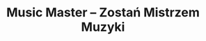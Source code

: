 ﻿---
title: "Music Master – Zostań Mistrzem Muzyki"
description: "Music Master to praktyczne narzędzie do zarządzania muzyką i dźwiękiem podczas sesji. Pozwala Ci realizować kreatywne muzyczne pomysły i kontrolować to, co słyszą Twoi gracze. Aplikacja została stworzona z myślą o Mistrzach Gry."
layout: "index"

# Hero Section
hero:
  title: "Zostań Mistrzem Muzyki!"
  subtitle: "**Music Master** to praktyczne narzędzie do zarządzania muzyką i dźwiękiem podczas sesji. Pozwala Ci realizować kreatywne muzyczne pomysły i kontrolować to, co słyszą Twoi gracze.<br/><br/>  
  Aplikacja została stworzona z myślą o Mistrzach Gry i pozwala tworzyć **dynamiczne, sterowane wyzwalaczami pejzaże dźwiękowe** reagujące na fabularne elementy sesji. Możesz nakładać na siebie ścieżki dźwiękowe, automatyzować przejścia pomiędzy utworami i tworzyć filmowe sceny — a wszystko to jednym kliknięciem."
  cta_text: "Dołącz do bety"
  showcase_image: "images/showcase.png"
  showcase_alt: "Podgląd Music Master"

# Features Section
features:
  title: "Najważniejsze funkcje"
  show_data_features: true
  items:
    - title: "Importowanie"
      icon: "📁"
      description: "Korzystaj z własnej biblioteki utworów, aby tworzyć ścieżkę dźwiękową dopasowaną do Twojego unikatowego stylu gry."
      image: "images/features/importing.png"
    
    - title: "Cięcie ścieżek"
      icon: "✂️"
      description: "Bez problemu ustaw dokładny moment rozpoczęcia i zakończenia utworu."
      image: "images/features/cutting.png"
    
    - title: "Miksowanie wielu ścieżek"
      icon: "🎶"
      description: "Łącz ambient, muzykę i efekty dźwiękowe, by uzyskać efekt filmowej immersji."
      image: "images/features/mixing.png"
    
    - title: "Automatyzacja"
      icon: "🎛️"
      description: "Automatyzuj wyciszenia, przejścia, a nawet zmiany tempa i wysokości dźwięku za pomocą funkcjonalnego edytora."
      image: "images/features/automation.png"
    
    - title: "Sterowanie za pomocą wyzwalaczy"
      icon: "⚡"
      description: "Włączaj muzykę lub uruchamiaj efekty jednym kliknięciem korzystając z wyzwalaczy."
      image: "images/features/events.png"
    
    - title: "Wieloplatformowość"
      icon: "📱"
      description: "Twórz na komputerze, odtwarzaj na tablecie. Twoje projekty mogą wyruszyć w drogę razem z zebraną drużyną."
      image: "images/features/cross-platform.png"
    
    - title: "Działanie offline"
      icon: "🌐"
      description: "Music Master działa nawet bez dostępu do Internetu."
      image: "images/features/offline.png"
    
    - title: "Jedna licencja, by wszystkimi rządzić"
      icon: "💍"
      description: "Kup raz, używaj na wielu urządzeniach. Prosto i bez żadnych haczyków."
      image: "images/features/license.png"
    
    - title: "Bez subskrypcji"
      icon: "❌"
      description: "Używaj aplikacji bez stałych opłat i bez dalszych zobowiązań."
      image: "images/features/subscriptions.png"


# Blog Section
blog:
  title: "Polecane wpisy na blogu"
  description: "Wykorzystaj filmowe techniki muzyczno-dźwiękowe w swojej rozgrywce."
  show_count: 3
  read_more_text: "Więcej na blogu"

# Beta Section
beta:
  title: "Dołącz do bety"
  description: "Aktualnie prowadzimy otwarte beta testy. Dołącz do naszego Discorda, aby wypróbować aplikację, wyrazić swoją opinię i pomóc nam ukształtować Music Mastera, aby stał się najlepszym narzędziem audio dla MG."
  slogan: "Zostań Mistrzem Muzyki!"
  cta_text: "Dołącz na Discordzie"
  discord_url: "https://discord.gg/pDFEwaccK2"
---

